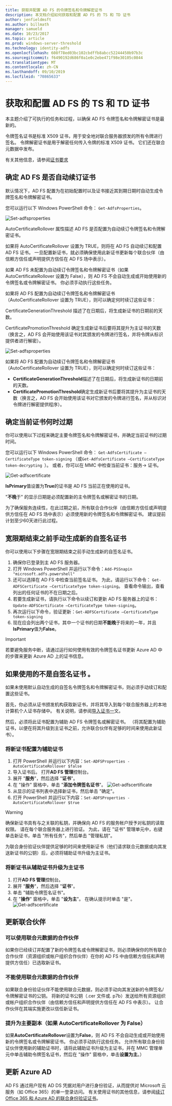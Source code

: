 ```yaml
---
title: 获取并配置 AD FS 的令牌签名和令牌解密证书
description: 本文档介绍如何获取和配置 AD FS 的 TS 和 TD 证书
author: jenfieldmsft
ms.author: billmath
manager: samueld
ms.date: 10/23/2017
ms.topic: article
ms.prod: windows-server-threshold
ms.technology: identity-adfs
ms.openlocfilehash: 608f78ed03bc102cbdffb8abcc52244450b97b3c
ms.sourcegitcommit: f6490192d686f0a1e0c2ebe471f98e30105c0844
ms.translationtype: MT
ms.contentlocale: zh-CN
ms.lasthandoff: 09/10/2019
ms.locfileid: "70865633"
---
```

# <a name="obtain-and-configure-ts-and-td-certificates-for-ad-fs"></a>获取和配置 AD FS 的 TS 和 TD 证书

本主题介绍了可执行的任务和过程，以确保 AD FS 令牌签名和令牌解密证书是最新的。

令牌签名证书是标准 X509 证书，用于安全地对联合服务器颁发的所有令牌进行签名。 令牌解密证书是用于解密任何传入令牌的标准 X509 证书。 它们还在联合元数据中发布。

有关其他信息，请参阅[证书要求](../design/ad-fs-requirements.md#BKMK_1)

## <a name="determine-whether-ad-fs-renews-the-certificates-automatically"></a>确定 AD FS 是否自动续订证书
默认情况下，AD FS 配置为在初始配置时以及证书接近其到期日期时自动生成令牌签名和令牌解密证书。

您可以运行以下 Windows PowerShell 命令： `Get-AdfsProperties`。
  
  ![Set-adfsproperties](media/configure-TS-TD-certs-ad-fs/ts1.png)
  
AutoCertificateRollover 属性描述 AD FS 是否配置为自动续订令牌签名和令牌解密证书。

如果将 AutoCertificateRollover 设置为 TRUE，则将在 AD FS 自动续订和配置 AD FS 证书。 一旦配置新证书，就必须确保使用此新证书更新每个联合伙伴（由信赖方信任或声明提供方信任在 AD FS 场中表示）。
    
如果 AD FS 未配置为自动续订令牌签名和令牌解密证书（如果 AutoCertificateRollover 设置为 False），则 AD FS 不会自动生成或开始使用新的令牌签名或令牌解密证书。 你必须手动执行这些任务。
    
如果将 AD FS 配置为自动续订令牌签名和令牌解密证书（AutoCertificateRollover 设置为 TRUE），则可以确定何时续订这些证书：

CertificateGenerationThreshold 描述了在日期后，将生成新证书的日期前的天数。

CertificatePromotionThreshold 确定生成新证书后要将其提升为主证书的天数（换言之，AD FS 会开始使用该证书对其颁发的令牌进行签名，并将令牌从标识提供者进行解密）。

![Set-adfsproperties](media/configure-TS-TD-certs-ad-fs/ts2.png)
  
如果将 AD FS 配置为自动续订令牌签名和令牌解密证书（AutoCertificateRollover 设置为 TRUE），则可以确定何时续订这些证书：

 - **CertificateGenerationThreshold**描述了在日期后，将生成新证书的日期前的天数。
 - **CertificatePromotionThreshold**确定生成新证书后要将其提升为主证书的天数（换言之，AD FS 会开始使用该证书对它颁发的令牌进行签名，并从标识对令牌进行解密提供程序）。

## <a name="determine-when-the-current-certificates-expire"></a>确定当前证书何时过期
你可以使用以下过程来确定主要令牌签名和令牌解密证书，并确定当前证书的过期时间。

您可以运行以下 Windows PowerShell 命令： `Get-AdfsCertificate –CertificateType token-signing` （或`Get-AdfsCertificate –CertificateType token-decrypting `）。 或者，你可以在 MMC 中检查当前证书：服务-> 证书。

![Get-adfscertificate](media/configure-TS-TD-certs-ad-fs/ts3.png)

**IsPrimary**值设置为**True**的证书是 AD FS 当前正在使用的证书。

"**不晚**于" 的显示日期是必须配置新的主令牌签名或解密证书的日期。

为了确保服务连续性，在此过期之前，所有联合合作伙伴（由信赖方信任或声明提供方信任在 AD FS 场中表示）必须使用新的令牌签名和令牌解密证书。 建议提前计划至少60天进行此过程。

## <a name="generating-a-new-self-signed-certificate-manually-prior-to-the-end-of-the-grace-period"></a>宽限期结束之前手动生成新的自签名证书
你可以使用以下步骤在宽限期结束之前手动生成新的自签名证书。

1. 确保你已登录到主 AD FS 服务器。
2. 打开 Windows PowerShell 并运行以下命令：`Add-PSSnapin "microsoft.adfs.powershell"`
3. 还可以选择在 AD FS 中检查当前签名证书。 为此，请运行以下命令： `Get-ADFSCertificate –CertificateType token-signing`。 查看命令输出，查看列出的任何证书的不在日期之后。
4. 若要生成新证书，请执行以下命令以续订和更新 AD FS 服务器上的证书： `Update-ADFSCertificate –CertificateType token-signing`。
5. 再次运行以下命令，验证更新：`Get-ADFSCertificate –CertificateType token-signing`
6. 现在应会列出两个证书，其中一个证书的日期**不能晚**于将来的一年，并且**IsPrimary**值为**False**。

>[!IMPORTANT]
>若要避免服务中断，请通过运行如何使用有效的令牌签名证书更新 Azure AD 中的步骤来更新 Azure AD 上的证书信息。

## <a name="if-youre-not-using-self-signed-certificates"></a>如果使用的不是自签名证书 。
如果未使用默认自动生成的自签名令牌签名和令牌解密证书，则必须手动续订和配置这些证书。

首先，你必须从证书颁发机构获取新证书，并将其导入到每个联合服务器上的本地计算机个人证书存储中。 有关说明，请参阅[导入证书一](https://technet.microsoft.com/library/cc754489.aspx)文。

然后，必须将此证书配置为辅助 AD FS 令牌签名或解密证书。 （将其配置为辅助证书，以便在将其升级到主证书之前，允许联合伙伴有足够的时间来使用此新证书）。

### <a name="to-configure-a-new-certificate-as-a-secondary-certificate"></a>将新证书配置为辅助证书
1. 打开 PowerShell 并运行以下内容：`Set-ADFSProperties -AutoCertificateRollover $false`
2. 导入证书后。 打开**AD FS 管理**控制台。
3. 展开 "**服务**"，然后选择 "**证书**"。
4. 在 "操作" 窗格中，单击 "**添加令牌签名证书**"。
![Get-adfscertificate](media/configure-TS-TD-certs-ad-fs/ts4.png)</br>
5. 从显示的证书列表中选择新证书，然后单击 "确定"。
6.  打开 PowerShell 并运行以下内容：`Set-ADFSProperties -AutoCertificateRollover $true`

>[!WARNING]
>确保新证书具有与之关联的私钥，并确保向 AD FS 的服务帐户授予对私钥的读取权限。 请在每个联合服务器上进行验证。 为此，请在 "证书" 管理单元中，右键单击新证书，单击 "所有任务"，然后单击 "管理私钥"。

为联合身份验证伙伴提供足够的时间来使用新证书（他们请求联合元数据或向其发送新证书的公钥）后，必须将辅助证书升级为主证书。

### <a name="to-promote-the-new-certificate-from-secondary-to-primary"></a>将新证书从辅助证书升级为主证书

1. 打开**AD FS 管理**控制台。
2. 展开 "**服务**"，然后选择 "**证书**"。
3. 单击 "辅助令牌签名证书"。
4. 在 "**操作**" 窗格中，单击 "**设为主**"。 在确认提示时单击 "是"。
![Get-adfscertificate](media/configure-TS-TD-certs-ad-fs/ts5.png)</br>


## <a name="updating-federation-partners"></a>更新联合伙伴

### <a name="partners-who-can-consume-federation-metadata"></a>可以使用联合元数据的合作伙伴
如果你已经续订并配置了新的令牌签名或令牌解密证书，则必须确保你的所有联合合作伙伴（资源组织或帐户组织合作伙伴）在你的 AD FS 中由信赖方信任和声明提供方信任）已选取新证书。

### <a name="partners-who-can-not-consume-federation-metadata"></a>不能使用联合元数据的合作伙伴
如果联合身份验证伙伴不能使用联合元数据，则必须手动向其发送新的令牌签名/令牌解密证书的公钥。 将新的证书公钥（.cer 文件或. p7b）发送给所有资源组织或帐户组织合作伙伴（由信赖方信任和声明提供方信任在 AD FS 中表示）。 让合作伙伴在其端实施更改以信任新证书。

### <a name="promote-to-primary-if-autocertificaterollover-is-false"></a>提升为主要副本（如果 AutoCertificateRollover 为 False）
如果**AutoCertificateRollover**设置为**False**，则 AD FS 不会自动生成或开始使用新的令牌签名或令牌解密证书。 你必须手动执行这些任务。
允许所有联合身份验证伙伴使用新的辅助证书时，请将此辅助证书升级为主证书，并在 MMC 管理单元中单击辅助令牌签名证书，然后在 "操作" 窗格中，单击**设置为主**。）

## <a name="updating-azure-ad"></a>更新 Azure AD
AD FS 通过用户现有 AD DS 凭据对用户进行身份验证，从而提供对 Microsoft 云服务（如 Office 365）的单一登录访问。  有关使用证书的其他信息，请参阅[续订 Office 365 和 Azure AD 的联合身份验证证书](https://docs.microsoft.com/azure/active-directory/connect/active-directory-aadconnect-o365-certs)。